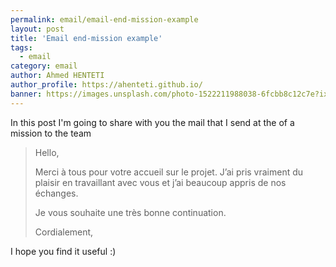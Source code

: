 ```yaml
---
permalink: email/email-end-mission-example
layout: post
title: 'Email end-mission example'
tags:
  - email
category: email
author: Ahmed HENTETI
author_profile: https://ahenteti.github.io/
banner: https://images.unsplash.com/photo-1522211988038-6fcbb8c12c7e?ixid=MXwxMjA3fDB8MHxwaG90by1wYWdlfHx8fGVufDB8fHw%3D&ixlib=rb-1.2.1&auto=format&fit=crop&w=1050&q=80
---
```


In this post I'm going to share with you the mail that I send at the of a mission to the team

> Hello,
>
> Merci à tous pour votre accueil sur le projet. J’ai pris vraiment du plaisir en travaillant avec vous et j’ai beaucoup appris de nos échanges.
>
> Je vous souhaite une très bonne continuation.
>
> Cordialement,

I hope you find it useful :)
